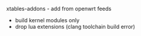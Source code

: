 xtables-addons - add from openwrt feeds

- build kernel modules only
- drop lua extensions (clang toolchain build error)

